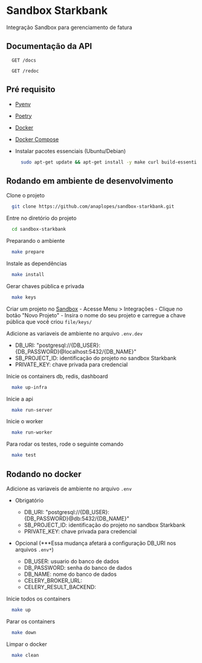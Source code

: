 # Sandbox Starkbank
Integração Sandbox para gerenciamento de fatura


## Documentação da API

```http
  GET /docs
```

```http
  GET /redoc
```


## Pré requisito

- [Pyenv](https://realpython.com/intro-to-pyenv/#installing-pyenv)
- [Poetry](https://python-poetry.org/docs/#installation)
- [Docker](https://docs.docker.com/engine/install/)
- [Docker Compose](https://docs.docker.com/compose/install/)

- Instalar pacotes essenciais (Ubuntu/Debian)
  ```bash
    sudo apt-get update && apt-get install -y make curl build-essential
  ```


## Rodando em ambiente de desenvolvimento

Clone o projeto

```bash
  git clone https://github.com/anaplopes/sandbox-starkbank.git
```

Entre no diretório do projeto

```bash
  cd sandbox-starkbank
```

Preparando o ambiente

```bash
  make prepare
```

Instale as dependências

```bash
  make install
```

Gerar chaves pública e privada

```bash
  make keys
```

Criar um projeto no [Sandbox](https://web.sandbox.starkbank.com/)
    - Acesse Menu > Integrações
    - Clique no botão "Novo Projeto"
    - Insira o nome do seu projeto e carregue a chave pública que você criou `file/keys/`

Adicione as variaveis de ambiente no arquivo `.env.dev`
  - DB_URI: "postgresql://{DB_USER}:{DB_PASSWORD}@localhost:5432/{DB_NAME}"
  - SB_PROJECT_ID: identificação do projeto no sandbox Starkbank
  - PRIVATE_KEY: chave privada para credencial

Inicie os containers db, redis, dashboard

```bash
  make up-infra
```

Inicie a api

```bash
  make run-server
```

Inicie o worker

```bash
  make run-worker
```

Para rodar os testes, rode o seguinte comando

```bash
  make test
```


## Rodando no docker

Adicione as variaveis de ambiente no arquivo `.env`

  - Obrigatório
    - DB_URI: "postgresql://{DB_USER}:{DB_PASSWORD}@db:5432/{DB_NAME}"
    - SB_PROJECT_ID: identificação do projeto no sandbox Starkbank
    - PRIVATE_KEY: chave privada para credencial

  - Opcional (***Essa mudança afetará a configuração DB_URI nos arquivos `.env*`)
    - DB_USER: usuario do banco de dados
    - DB_PASSWORD: senha do banco de dados
    - DB_NAME: nome do banco de dados
    - CELERY_BROKER_URL: 
    - CELERY_RESULT_BACKEND: 

Inicie todos os containers

```bash
  make up
```

Parar os containers

```bash
  make down
```

Limpar o docker

```bash
  make clean
```
